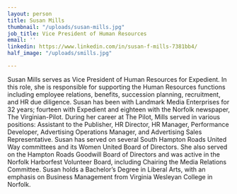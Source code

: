 ```yaml
---
layout: person
title: Susan Mills
thumbnail: "/uploads/susan-mills.jpg"
job_title: Vice President of Human Resources
email: ''
linkedin: https://www.linkedin.com/in/susan-f-mills-7381bb4/
half_image: "/uploads/smills.jpg"

---
```

Susan Mills serves as Vice President of Human Resources for Expedient. In this role, she is responsible for supporting the Human Resources functions including employee relations, benefits, succession planning, recruitment, and HR due diligence. Susan has been with Landmark Media Enterprises for 32 years; fourteen with Expedient and eighteen with the Norfolk newspaper, The Virginian-Pilot. During her career at The Pilot, Mills served in various positions: Assistant to the Publisher, HR Director, HR Manager, Performance Developer, Advertising Operations Manager, and Advertising Sales Representative. Susan has served on several South Hampton Roads United Way committees and its Women United Board of Directors. She also served on the Hampton Roads Goodwill Board of Directors and was active in the Norfolk Harborfest Volunteer Board, including Chairing the Media Relations Committee. Susan holds a Bachelor’s Degree in Liberal Arts, with an emphasis on Business Management from Virginia Wesleyan College in Norfolk.